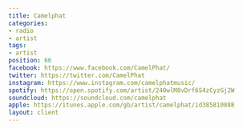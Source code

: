```yaml
---
title: Camelphat
categories:
- radio
- artist
tags:
- artist
position: 66
facebook: https://www.facebook.com/CamelPhat/
twitter: https://twitter.com/CamelPhat
instagram: https://www.instagram.com/camelphatmusic/
spotify: https://open.spotify.com/artist/240wlM8vDrf6S4zCyzGj2W
soundcloud: https://soundcloud.com/camelphat
apple: https://itunes.apple.com/gb/artist/camelphat/id385810888
layout: client
---
```


